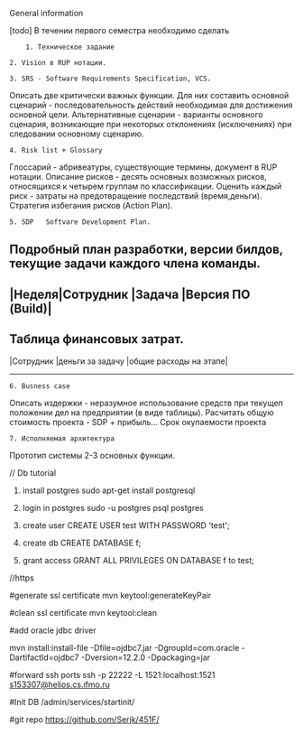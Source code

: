 General information

[todo] В течении первого семестра необходимо сделать

        1. Техническое задание 

	2. Vision в RUP нотации. 

	3. SRS - Software Requirements Specification, VCS. 

Описать две критически важных функции. Для них составить основной сценарий - последовательность действий необходимая для достижения основной цели. Альтернативные сценарии - варианты основного сценария, возникающие при некоторых отклонениях (исключениях) при следовании основному сценарию.

	4. Risk list + Glossary

Глоссарий - абривеатуры, существующие термины, документ в RUP нотации.
Описание рисков - десять основных возможных рисков, относящихся к четырем группам по классификации. Оценить каждый риск  - затраты  на предотвращение последствий (время,деньги). Стратегия избегания рисков (Action Plan).  

	5. SDP   Softvare Development Plan.

Подробный план разработки, версии билдов, текущие задачи каждого члена команды.
--------------------------------------------------------
|Неделя|Сотрудник         |Задача    |Версия ПО (Build)|
--------------------------------------------------------
Таблица финансовых затрат.
--------------------------------------------------------------
|Сотрудник         |деньги за задачу  |общие расходы на этапе|
-------------------------------------------------------- -----

	6. Busness case

Описать издержки - неразумное использование средств при текущеп положении дел на предприятии (в виде таблицы).
Расчитать общую стоимость проекта  - SDP + прибыль...
Срок окупаемости проекта

	7. Исполняемая архитектура

Прототип системы 2-3 основных функции.


// Db tutorial

1. install postgres
sudo apt-get install postgresql

2. login in postgres
sudo -u postgres psql postgres

3. create user
CREATE USER test WITH PASSWORD 'test';
4. create db
CREATE DATABASE f;
5. grant access
GRANT ALL PRIVILEGES ON DATABASE f to test;

//https

#generate ssl certificate
mvn keytool:generateKeyPair

#clean ssl certificate
mvn keytool:clean

#add oracle jdbc driver 

mvn install:install-file -Dfile=ojdbc7.jar -DgroupId=com.oracle -DartifactId=ojdbc7 -Dversion=12.2.0 -Dpackaging=jar

#forward ssh ports
ssh -p 22222 -L 1521:localhost:1521 s153307@helios.cs.ifmo.ru

#Init DB
/admin/services/startinit/

#git repo
https://github.com/Serjk/451F/
